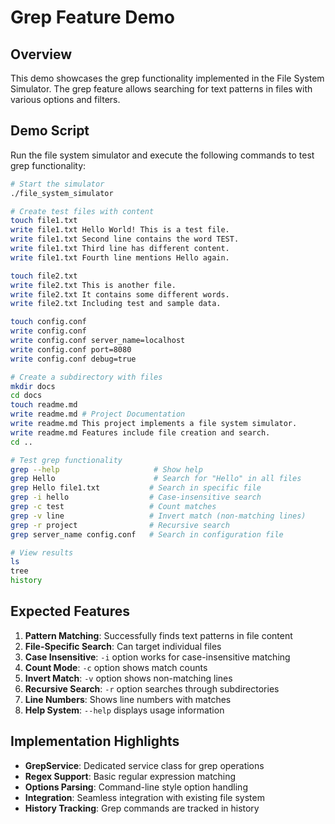 # Grep Feature Demo

## Overview
This demo showcases the grep functionality implemented in the File System Simulator. The grep feature allows searching for text patterns in files with various options and filters.

## Demo Script
Run the file system simulator and execute the following commands to test grep functionality:

```bash
# Start the simulator
./file_system_simulator

# Create test files with content
touch file1.txt
write file1.txt Hello World! This is a test file.
write file1.txt Second line contains the word TEST.
write file1.txt Third line has different content.
write file1.txt Fourth line mentions Hello again.

touch file2.txt
write file2.txt This is another file.
write file2.txt It contains some different words.
write file2.txt Including test and sample data.

touch config.conf
write config.conf
write config.conf server_name=localhost
write config.conf port=8080
write config.conf debug=true

# Create a subdirectory with files
mkdir docs
cd docs
touch readme.md
write readme.md # Project Documentation
write readme.md This project implements a file system simulator.
write readme.md Features include file creation and search.
cd ..

# Test grep functionality
grep --help                     # Show help
grep Hello                      # Search for "Hello" in all files
grep Hello file1.txt           # Search in specific file
grep -i hello                  # Case-insensitive search
grep -c test                   # Count matches
grep -v line                   # Invert match (non-matching lines)
grep -r project                # Recursive search
grep server_name config.conf   # Search in configuration file

# View results
ls
tree
history
```

## Expected Features
1. **Pattern Matching**: Successfully finds text patterns in file content
2. **File-Specific Search**: Can target individual files
3. **Case Insensitive**: `-i` option works for case-insensitive matching
4. **Count Mode**: `-c` option shows match counts
5. **Invert Match**: `-v` option shows non-matching lines
6. **Recursive Search**: `-r` option searches through subdirectories
7. **Line Numbers**: Shows line numbers with matches
8. **Help System**: `--help` displays usage information

## Implementation Highlights
- **GrepService**: Dedicated service class for grep operations
- **Regex Support**: Basic regular expression matching
- **Options Parsing**: Command-line style option handling
- **Integration**: Seamless integration with existing file system
- **History Tracking**: Grep commands are tracked in history
